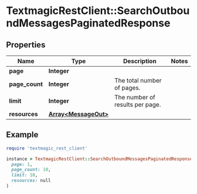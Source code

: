 # TextmagicRestClient::SearchOutboundMessagesPaginatedResponse

## Properties

| Name | Type | Description | Notes |
| ---- | ---- | ----------- | ----- |
| **page** | **Integer** |  |  |
| **page_count** | **Integer** | The total number of pages. |  |
| **limit** | **Integer** | The number of results per page. |  |
| **resources** | [**Array&lt;MessageOut&gt;**](MessageOut.md) |  |  |

## Example

```ruby
require 'textmagic_rest_client'

instance = TextmagicRestClient::SearchOutboundMessagesPaginatedResponse.new(
  page: 1,
  page_count: 10,
  limit: 10,
  resources: null
)
```

